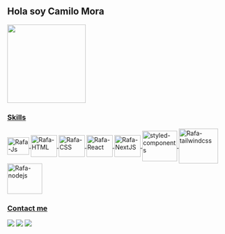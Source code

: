 ## Hola soy Camilo Mora
<div align="start">
  <a href="https://github.com/CamiloEMP">
  <img height="180em" src="https://github-readme-stats.vercel.app/api/top-langs/?username=CamiloEMP&layout=compact&langs_count=7&theme=dracula"/>
</div>

### Skills
<div>
  <img align="center" alt="Rafa-Js" height="40" width="50" src="https://cdn.jsdelivr.net/gh/devicons/devicon/icons/javascript/javascript-original.svg">
  <img align="center" alt="Rafa-HTML" height="50" width="60" src="https://cdn.jsdelivr.net/gh/devicons/devicon/icons/html5/html5-original-wordmark.svg">
  <img align="center" alt="Rafa-CSS" height="50" width="60" src="https://cdn.jsdelivr.net/gh/devicons/devicon/icons/css3/css3-original-wordmark.svg">
  <img align="center" alt="Rafa-React" height="50" width="60" src="https://cdn.jsdelivr.net/gh/devicons/devicon/icons/react/react-original-wordmark.svg">
  <img align="center" alt="Rafa-NextJS" height="50" width="60" src="https://cdn.jsdelivr.net/gh/devicons/devicon/icons/nextjs/nextjs-original-wordmark.svg">
  <img align="center" alt="styled-components" height="70" width="80" src="https://www.styled-components.com/atom.png">
  <img align="center" alt="Rafa-tailwindcss" height="80" width="90" src="https://cdn.jsdelivr.net/gh/devicons/devicon/icons/tailwindcss/tailwindcss-original-wordmark.svg">
  <img align="center" alt="Rafa-nodejs" height="70" width="80" src="https://cdn.jsdelivr.net/gh/devicons/devicon/icons/nodejs/nodejs-plain-wordmark.svg" />
</div>
  
### Contact me
<a href="https://www.linkedin.com/in/camilo-mora/" target="_blank"><img src="https://img.shields.io/badge/-LinkedIn-%230077B5?style=for-the-badge&logo=linkedin&logoColor=white" target="_blank"></a>
<a href = "mailto:contatorafaballerini@gmail.com"><img src="https://img.shields.io/badge/Gmail-D14836?style=for-the-badge&logo=gmail&logoColor=white" target="_blank"/></a>
<a href="https://instagram.com/camilo___e" target="_blank"><img src="https://img.shields.io/badge/-Instagram-%23E4405F?style=for-the-badge&logo=instagram&logoColor=white" target="_blank"></a>

